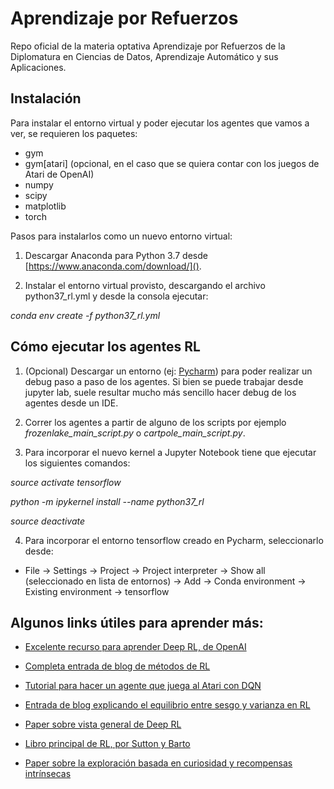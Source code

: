 # Aprendizaje por Refuerzos

Repo oficial de la materia optativa Aprendizaje por Refuerzos de la Diplomatura en Ciencias de Datos, Aprendizaje 
Automático y sus Aplicaciones.

## Instalación

Para instalar el entorno virtual y poder ejecutar los agentes que vamos a ver, se requieren los paquetes:

- gym
- gym[atari] (opcional, en el caso que se quiera contar con los juegos de Atari de OpenAI)
- numpy
- scipy
- matplotlib
- torch

Pasos para instalarlos como un nuevo entorno virtual:

1. Descargar Anaconda para Python 3.7 desde [https://www.anaconda.com/download/]().

2. Instalar el entorno virtual provisto, descargando el archivo python37_rl.yml y desde la consola ejecutar:

*conda env create -f python37_rl.yml*

## Cómo ejecutar los agentes RL

1. (Opcional) Descargar un entorno (ej: [Pycharm](https://www.jetbrains.com/pycharm/download/)) para poder realizar un 
debug paso a paso de los agentes. Si bien se puede trabajar desde jupyter lab, suele resultar mucho más sencillo 
hacer debug de los agentes desde un IDE.

2. Correr los agentes a partir de alguno de los scripts por ejemplo *frozenlake_main_script.py* o 
*cartpole_main_script.py*.

3. Para incorporar el nuevo kernel a Jupyter Notebook tiene que ejecutar los siguientes comandos:

*source activate tensorflow*

*python -m ipykernel install --name python37_rl*

*source deactivate*

4. Para incorporar el entorno tensorflow creado en Pycharm, seleccionarlo desde:

* File -> Settings -> Project -> Project interpreter -> Show all (seleccionado en lista de entornos) -> Add -> Conda environment -> Existing environment -> tensorflow


## Algunos links útiles para aprender más:

* [Excelente recurso para aprender Deep RL, de OpenAI](https://spinningup.openai.com/en/latest/spinningup/spinningup.html)

* [Completa entrada de blog de métodos de RL](https://lilianweng.github.io/lil-log/2018/02/19/a-long-peek-into-reinforcement-learning.html)

* [Tutorial para hacer un agente que juega al Atari con DQN](https://becominghuman.ai/lets-build-an-atari-ai-part-1-dqn-df57e8ff3b26)

* [Entrada de blog explicando el equilibrio entre sesgo y varianza en RL](https://medium.com/mlreview/making-sense-of-the-bias-variance-trade-off-in-deep-reinforcement-learning-79cf1e83d565)

* [Paper sobre vista general de Deep RL](https://arxiv.org/abs/1701.07274)

* [Libro principal de RL, por Sutton y Barto](https://drive.google.com/file/d/1opPSz5AZ_kVa1uWOdOiveNiBFiEOHjkG/view)

* [Paper sobre la exploración basada en curiosidad y recompensas intrínsecas](https://pathak22.github.io/noreward-rl/resources/icml17.pdf)

